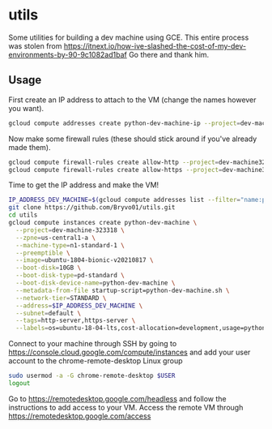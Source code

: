 # utils
Some utilities for building a dev machine using GCE.
This entire process was stolen from https://itnext.io/how-ive-slashed-the-cost-of-my-dev-environments-by-90-9c1082ad1baf
Go there and thank him.
## Usage
First create an IP address to attach to the VM (change the names however you want).
```bash
gcloud compute addresses create python-dev-machine-ip --project=dev-machine-323318 --network-tier=STANDARD --region=us-central1
```
Now make some firewall rules (these should stick around if you've already made them).
```bash
gcloud compute firewall-rules create allow-http --project=dev-machine323318 --direction=INGRESS --network=default --action=ALLOW --rules=tcp:80 --source-ranges=0.0.0.0/0 --target-tags=http-server
gcloud compute firewall-rules create allow-https --project=dev-machine323318 --direction=INGRESS --network=default --action=ALLOW --rules=tcp:443 --source-ranges=0.0.0.0/0 --target-tags=https-server
```
Time to get the IP address and make the VM!
```bash
IP_ADDRESS_DEV_MACHINE=$(gcloud compute addresses list --filter="name:python-dev-machine-ip AND region:us-central1" --format="value(address_range())")
git clone https://github.com/Bryvo01/utils.git
cd utils
gcloud compute instances create python-dev-machine \
  --project=dev-machine-323318 \
  --zpne=us-central1-a \
  --machine-type=n1-standard-1 \
  --preemptible \
  --image=ubuntu-1804-bionic-v20210817 \
  --boot-disk=10GB \
  --boot-disk-type=pd-standard \
  --boot-disk-device-name=python-dev-machine \
  --metadata-from-file startup-script=python-dev-machine.sh \
  --network-tier=STANDARD \
  --address=$IP_ADDRESS_DEV_MACHINE \
  --subnet=default \
  --tags=http-server,https-server \
  --labels=os=ubuntu-18-04-lts,cost-allocation=development,usage=python,configuration=v1-0-0
  ```
  
  Connect to your machine through SSH by going to https://console.cloud.google.com/compute/instances and add your user account to the chrome-remote-desktop Linux group
  ```bash
  sudo usermod -a -G chrome-remote-desktop $USER
  logout
  ```
  
  Go to https://remotedesktop.google.com/headless and follow the instructions to add access to your VM.
  Access the remote VM through https://remotedesktop.google.com/access
